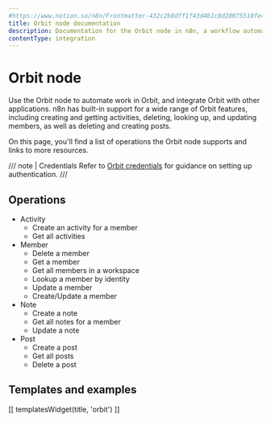 ```yaml
---
#https://www.notion.so/n8n/Frontmatter-432c2b8dff1f43d4b1c8d20075510fe4
title: Orbit node documentation
description: Documentation for the Orbit node in n8n, a workflow automation platform. Includes details of operations and configuration, and links to examples and credentials information.
contentType: integration
---
```


# Orbit node

Use the Orbit node to automate work in Orbit, and integrate Orbit with other applications. n8n has built-in support for a wide range of Orbit features, including creating and getting activities, deleting, looking up, and updating members, as well as deleting and creating posts. 

On this page, you'll find a list of operations the Orbit node supports and links to more resources.

/// note | Credentials
Refer to [Orbit credentials](/integrations/builtin/credentials/orbit/) for guidance on setting up authentication. 
///

## Operations

* Activity
    * Create an activity for a member
    * Get all activities
* Member
    * Delete a member
    * Get a member
    * Get all members in a workspace
    * Lookup a member by identity
    * Update a member
    * Create/Update a member
* Note
    * Create a note
    * Get all notes for a member
    * Update a note
* Post
    * Create a post
    * Get all posts
    * Delete a post

## Templates and examples

<!-- see https://www.notion.so/n8n/Pull-in-templates-for-the-integrations-pages-37c716837b804d30a33b47475f6e3780 -->
[[ templatesWidget(title, 'orbit') ]]
